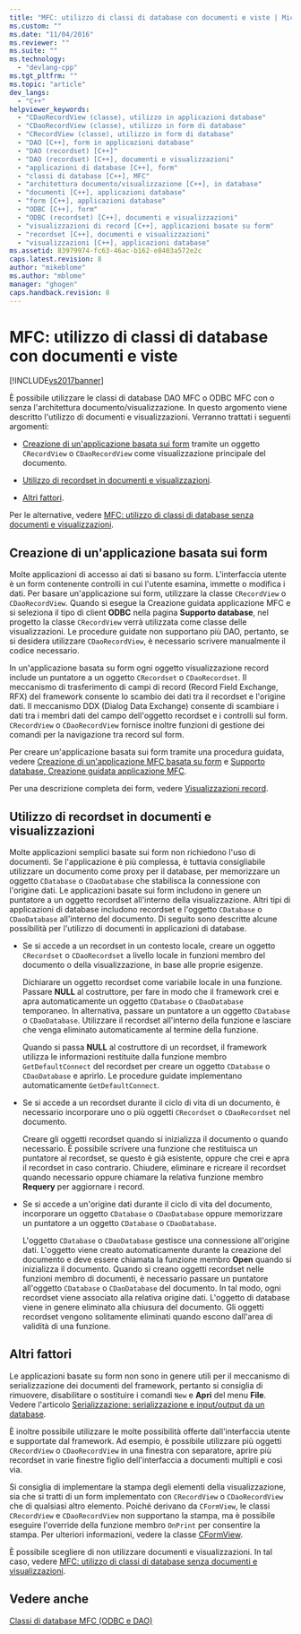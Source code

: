 ```yaml
---
title: "MFC: utilizzo di classi di database con documenti e viste | Microsoft Docs"
ms.custom: ""
ms.date: "11/04/2016"
ms.reviewer: ""
ms.suite: ""
ms.technology: 
  - "devlang-cpp"
ms.tgt_pltfrm: ""
ms.topic: "article"
dev_langs: 
  - "C++"
helpviewer_keywords: 
  - "CDaoRecordView (classe), utilizzo in applicazioni database"
  - "CDaoRecordView (classe), utilizzo in form di database"
  - "CRecordView (classe), utilizzo in form di database"
  - "DAO [C++], form in applicazioni database"
  - "DAO (recordset) [C++]"
  - "DAO (recordset) [C++], documenti e visualizzazioni"
  - "applicazioni di database [C++], form"
  - "classi di database [C++], MFC"
  - "architettura documento/visualizzazione [C++], in database"
  - "documenti [C++], applicazioni database"
  - "form [C++], applicazioni database"
  - "ODBC [C++], form"
  - "ODBC (recordset) [C++], documenti e visualizzazioni"
  - "visualizzazioni di record [C++], applicazioni basate su form"
  - "recordset [C++], documenti e visualizzazioni"
  - "visualizzazioni [C++], applicazioni database"
ms.assetid: 83979974-fc63-46ac-b162-e8403a572e2c
caps.latest.revision: 8
author: "mikeblome"
ms.author: "mblome"
manager: "ghogen"
caps.handback.revision: 8
---
```

# MFC: utilizzo di classi di database con documenti e viste
[!INCLUDE[vs2017banner](../assembler/inline/includes/vs2017banner.md)]

È possibile utilizzare le classi di database DAO MFC o ODBC MFC con o senza l'architettura documento\/visualizzazione.  In questo argomento viene descritto l'utilizzo di documenti e visualizzazioni.  Verranno trattati i seguenti argomenti:  
  
-   [Creazione di un'applicazione basata sui form](#_core_writing_a_form.2d.based_application) tramite un oggetto `CRecordView` o `CDaoRecordView` come visualizzazione principale del documento.  
  
-   [Utilizzo di recordset in documenti e visualizzazioni](#_core_using_recordsets_in_documents_and_views).  
  
-   [Altri fattori](#_core_other_factors).  
  
 Per le alternative, vedere [MFC: utilizzo di classi di database senza documenti e visualizzazioni](../data/mfc-using-database-classes-without-documents-and-views.md).  
  
##  <a name="_core_writing_a_form.2d.based_application"></a> Creazione di un'applicazione basata sui form  
 Molte applicazioni di accesso ai dati si basano su form.  L'interfaccia utente è un form contenente controlli in cui l'utente esamina, immette o modifica i dati.  Per basare un'applicazione sui form, utilizzare la classe `CRecordView` o `CDaoRecordView`.  Quando si esegue la Creazione guidata applicazione MFC e si seleziona il tipo di client **ODBC** nella pagina **Supporto database**, nel progetto la classe `CRecordView` verrà utilizzata come classe delle visualizzazioni.  Le procedure guidate non supportano più DAO, pertanto, se si desidera utilizzare `CDaoRecordView`, è necessario scrivere manualmente il codice necessario.  
  
 In un'applicazione basata su form ogni oggetto visualizzazione record include un puntatore a un oggetto `CRecordset` o `CDaoRecordset`.  Il meccanismo di trasferimento di campi di record \(Record Field Exchange, RFX\) del framework consente lo scambio dei dati tra il recordset e l'origine dati.  Il meccanismo DDX \(Dialog Data Exchange\) consente di scambiare i dati tra i membri dati del campo dell'oggetto recordset e i controlli sul form.  `CRecordView` o `CDaoRecordView` fornisce inoltre funzioni di gestione dei comandi per la navigazione tra record sul form.  
  
 Per creare un'applicazione basata sui form tramite una procedura guidata, vedere [Creazione di un'applicazione MFC basata su form](../mfc/reference/creating-a-forms-based-mfc-application.md) e [Supporto database, Creazione guidata applicazione MFC](../mfc/reference/database-support-mfc-application-wizard.md).  
  
 Per una descrizione completa dei form, vedere [Visualizzazioni record](../data/record-views-mfc-data-access.md).  
  
##  <a name="_core_using_recordsets_in_documents_and_views"></a> Utilizzo di recordset in documenti e visualizzazioni  
 Molte applicazioni semplici basate sui form non richiedono l'uso di documenti.  Se l'applicazione è più complessa, è tuttavia consigliabile utilizzare un documento come proxy per il database, per memorizzare un oggetto `CDatabase` o `CDaoDatabase` che stabilisca la connessione con l'origine dati.  Le applicazioni basate sui form includono in genere un puntatore a un oggetto recordset all'interno della visualizzazione.  Altri tipi di applicazioni di database includono recordset e l'oggetto `CDatabase` o `CDaoDatabase` all'interno del documento.  Di seguito sono descritte alcune possibilità per l'utilizzo di documenti in applicazioni di database.  
  
-   Se si accede a un recordset in un contesto locale, creare un oggetto `CRecordset` o `CDaoRecordset` a livello locale in funzioni membro del documento o della visualizzazione, in base alle proprie esigenze.  
  
     Dichiarare un oggetto recordset come variabile locale in una funzione.  Passare **NULL** al costruttore, per fare in modo che il framework crei e apra automaticamente un oggetto `CDatabase` o `CDaoDatabase` temporaneo.  In alternativa, passare un puntatore a un oggetto `CDatabase` o `CDaoDatabase`.  Utilizzare il recordset all'interno della funzione e lasciare che venga eliminato automaticamente al termine della funzione.  
  
     Quando si passa **NULL** al costruttore di un recordset, il framework utilizza le informazioni restituite dalla funzione membro `GetDefaultConnect` del recordset per creare un oggetto `CDatabase` o `CDaoDatabase` e aprirlo.  Le procedure guidate implementano automaticamente `GetDefaultConnect`.  
  
-   Se si accede a un recordset durante il ciclo di vita di un documento, è necessario incorporare uno o più oggetti `CRecordset` o `CDaoRecordset` nel documento.  
  
     Creare gli oggetti recordset quando si inizializza il documento o quando necessario.  È possibile scrivere una funzione che restituisca un puntatore al recordset, se questo è già esistente, oppure che crei e apra il recordset in caso contrario.  Chiudere, eliminare e ricreare il recordset quando necessario oppure chiamare la relativa funzione membro **Requery** per aggiornare i record.  
  
-   Se si accede a un'origine dati durante il ciclo di vita del documento, incorporare un oggetto `CDatabase` o `CDaoDatabase` oppure memorizzare un puntatore a un oggetto `CDatabase` o `CDaoDatabase`.  
  
     L'oggetto `CDatabase` o `CDaoDatabase` gestisce una connessione all'origine dati.  L'oggetto viene creato automaticamente durante la creazione del documento e deve essere chiamata la funzione membro **Open** quando si inizializza il documento.  Quando si creano oggetti recordset nelle funzioni membro di documenti, è necessario passare un puntatore all'oggetto `CDatabase` o `CDaoDatabase` del documento.  In tal modo, ogni recordset viene associato alla relativa origine dati.  L'oggetto di database viene in genere eliminato alla chiusura del documento.  Gli oggetti recordset vengono solitamente eliminati quando escono dall'area di validità di una funzione.  
  
##  <a name="_core_other_factors"></a> Altri fattori  
 Le applicazioni basate su form non sono in genere utili per il meccanismo di serializzazione dei documenti del framework, pertanto si consiglia di rimuovere, disabilitare o sostituire i comandi `New` e **Apri** del menu **File**.  Vedere l'articolo [Serializzazione: serializzazione e input\/output da un database](../mfc/serialization-serialization-vs-database-input-output.md).  
  
 È inoltre possibile utilizzare le molte possibilità offerte dall'interfaccia utente e supportate dal framework.  Ad esempio, è possibile utilizzare più oggetti `CRecordView` o `CDaoRecordView` in una finestra con separatore, aprire più recordset in varie finestre figlio dell'interfaccia a documenti multipli e così via.  
  
 Si consiglia di implementare la stampa degli elementi della visualizzazione, sia che si tratti di un form implementato con `CRecordView` o `CDaoRecordView` che di qualsiasi altro elemento.  Poiché derivano da `CFormView`, le classi `CRecordView` e `CDaoRecordView` non supportano la stampa, ma è possibile eseguire l'override della funzione membro `OnPrint` per consentire la stampa.  Per ulteriori informazioni, vedere la classe [CFormView](../mfc/reference/cformview-class.md).  
  
 È possibile scegliere di non utilizzare documenti e visualizzazioni.  In tal caso, vedere [MFC: utilizzo di classi di database senza documenti e visualizzazioni](../data/mfc-using-database-classes-without-documents-and-views.md).  
  
## Vedere anche  
 [Classi di database MFC \(ODBC e DAO\)](../data/mfc-database-classes-odbc-and-dao.md)